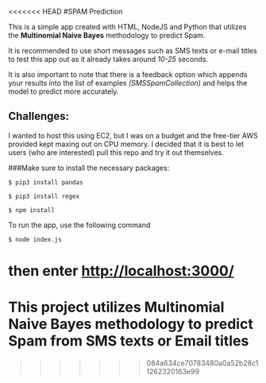 <<<<<<< HEAD
#SPAM Prediction

This is a simple app created with HTML, NodeJS and Python that utilizes the **Multinomial Naive Bayes** methodology to predict Spam.

It is recommended to use short messages such as SMS texts or e-mail titles to test this app out as it already takes around *10-25* seconds.

It is also important to note that there is a feedback option which appends your results into the list of examples *(SMSSpamCollection)* and helps the model to predict more accurately.

## Challenges:
I wanted to host this using EC2, but I was on a budget and the free-tier AWS provided kept maxing out on CPU memory. I decided that it is best to let users (who are interested) pull this repo and try it out themselves.


###Make sure to install the necessary packages:

```shell
$ pip3 install pandas

$ pip3 install regex

$ npm install

```

To run the app, use the following command

```shell
$ node index.js
```

then enter **[http://localhost:3000/](http://localhost:3000/)**
=======
# This project utilizes Multinomial Naive Bayes methodology to predict Spam from SMS texts or Email titles
>>>>>>> 084a634ce70783480a0a52b28c11262320163e99
